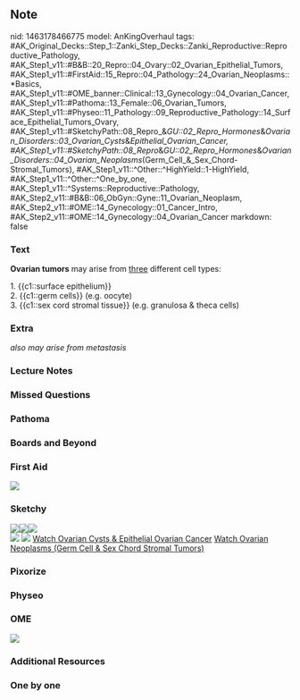 ## Note
nid: 1463178466775
model: AnKingOverhaul
tags: #AK_Original_Decks::Step_1::Zanki_Step_Decks::Zanki_Reproductive::Reproductive_Pathology, #AK_Step1_v11::#B&B::20_Repro::04_Ovary::02_Ovarian_Epithelial_Tumors, #AK_Step1_v11::#FirstAid::15_Repro::04_Pathology::24_Ovarian_Neoplasms::*Basics, #AK_Step1_v11::#OME_banner::Clinical::13_Gynecology::04_Ovarian_Cancer, #AK_Step1_v11::#Pathoma::13_Female::06_Ovarian_Tumors, #AK_Step1_v11::#Physeo::11_Pathology::09_Reproductive_Pathology::14_Surface_Epithelial_Tumors_Ovary, #AK_Step1_v11::#SketchyPath::08_Repro_&_GU::02_Repro_Hormones_&_Ovarian_Disorders::03_Ovarian_Cysts_&_Epithelial_Ovarian_Cancer, #AK_Step1_v11::#SketchyPath::08_Repro_&_GU::02_Repro_Hormones_&_Ovarian_Disorders::04_Ovarian_Neoplasms_(Germ_Cell_&_Sex_Chord-Stromal_Tumors), #AK_Step1_v11::^Other::^HighYield::1-HighYield, #AK_Step1_v11::^Other::^One_by_one, #AK_Step1_v11::^Systems::Reproductive::Pathology, #AK_Step2_v11::#B&B::06_ObGyn::Gyne::11_Ovarian_Neoplasm, #AK_Step2_v11::#OME::14_Gynecology::01_Cancer_Intro, #AK_Step2_v11::#OME::14_Gynecology::04_Ovarian_Cancer
markdown: false

### Text
<b>Ovarian tumors</b> may arise from <u>three</u> different cell
types:
<div>
  1. {{c1::surface epithelium}}
</div>
<div>
  2. {{c1::germ cells}} (e.g. oocyte)
</div>
<div>
  3. {{c1::sex cord stromal tissue}} (e.g. granulosa & theca cells)
</div>

### Extra
<i>also may arise from metastasis</i>

### Lecture Notes


### Missed Questions


### Pathoma


### Boards and Beyond


### First Aid
<img src="tmpnJ718C.png">

### Sketchy
<div><img src=
"Screen%20Shot%202020-05-03%20at%2012.38.48%20PM.JPG"><img src=
"Screen%20Shot%202020-05-03%20at%2012.38.59%20PM.JPG"><img src=
"Screen%20Shot%202020-05-04%20at%2012.11.38%20PM.JPG"></div><img src="Complete%20Sketch-6b2ccf7fc9362cad67bfbc3d97cfa442a69575bb.jpg">
<img src=
"Complete%20Sketch-7b9270c03362893dd42f55a7104da9a60d576e6b.jpg">
<a href=
"https://dashboard.sketchy.com/study/medical/courses/medical-pathophysiology/units/medical-pathophysiology-reproductive-gu/videos/medical-pathophysiology-reproductive-and-gu-reproductive-hormones-and-ovarian-disorders-ovarian-cysts-and-epithelial-ovarian-cancer?utm_source=anki&utm_medium=partnership&utm_campaign=february_update&utm_content=medical">
Watch Ovarian Cysts & Epithelial Ovarian Cancer</a> <a href=
"https://dashboard.sketchy.com/study/medical/courses/medical-pathophysiology/units/medical-pathophysiology-reproductive-gu/videos/medical-pathophysiology-reproductive-and-gu-reproductive-hormones-and-ovarian-disorders-ovarian-cysts-and-epithelial-ovarian-cancer?utm_source=anki&utm_medium=partnership&utm_campaign=february_update&utm_content=medical">
Watch Ovarian Neoplasms (Germ Cell & Sex Chord Stromal Tumors)</a>

### Pixorize


### Physeo


### OME
<div class="ome-widget">
  <a href=
  "https://onlinemeded.org/spa/gynecology/ovarian-cancer/acquire?ref=anki">
  <img src="_OME_AnkiFlashcards_Lesson_5.png"></a>
</div>

### Additional Resources


### One by one

